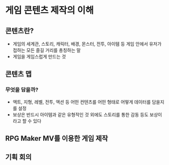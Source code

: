 # 게임 콘텐츠 제작의 이해

## 콘텐츠란?

- 게임의 세계관, 스토리, 캐릭터, 배경, 몬스터, 전투, 아이템 등 게임 안에서 유저가 접하는 모든
  즐길 거리를 총칭하는 말
- 게임을 게임스럽게 만드는 것

## 콘텐츠 맵

### 무엇을 담을까?

- 액트, 지형, 레벨, 전투, 액션 등 어떤 컨텐츠를 어떤 형태로 어떻게 데이터를 담을지를 설정
- 보상은 반드시 아이템과 같은 유형적인 것 외에도 스토리를 통한 감동 등도 보상이라고 할 수 있다

## RPG Maker MV를 이용한 게임 제작

## 기획 회의